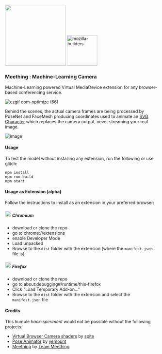 <img src="https://i.imgur.com/XS79fTC.png" width=200> <img width="100" alt="mozilla-builders" src="https://user-images.githubusercontent.com/1423657/81992335-85346480-9643-11ea-8754-8275e98e06bc.png">

### Meething : Machine-Learning Camera
Machine-Learning powered Virtual MediaDevice extension for any browser-based conferencing service.

![ezgif com-optimize (66)](https://user-images.githubusercontent.com/1423657/83061179-de958e00-a05c-11ea-844f-141f55d4e092.gif)

Behind the scenes, the actual camera frames are being processed by PoseNet and FaceMesh producing coordinates used to animate an [SVG Character](https://github.com/yemount/pose-animator) which replaces the camera output, never streaming your real image. 

![image](https://user-images.githubusercontent.com/1423657/82818656-561dbe80-9e9f-11ea-90a1-5436fdcb84e5.png)


#### Usage
To test the model without installing any extension, run the following or use glitch:
```
npm install
npm run build
npm start
```

#### Usage as Extension (alpha)
Follow the instructions to install as an extension in your preferred browser:

##### <img src="https://upload.wikimedia.org/wikipedia/commons/thumb/f/f3/Chromium_Material_Icon.png/64px-Chromium_Material_Icon.png" width=20> Chromium
* download or clone the repo
* go to chrome://extensions
* enable Developer Mode
* Load unpacked
* Browse to the `dist` folder with the extension (where the `manifest.json` file is)


##### <img src="https://upload.wikimedia.org/wikipedia/commons/thumb/a/a0/Firefox_logo%2C_2019.svg/68px-Firefox_logo%2C_2019.svg.png" width=20> Firefox 
* download or clone the repo
* go to about:debugging#/runtime/this-firefox
* Click "Load Temporary Add-on..."
* Browse to the `dist` folder with the extension and select the `manifest.json` file


#### Credits
This humble _hack-speriment_ would not be possible without the following projects:
* [Virtual Browser Camera shaders](https://github.com/spite/virtual-webcam) by [spite](https://github.com/spite)
* [Pose Animator](https://github.com/yemount/pose-animator) by [yemount](https://github.com/yemount)
* [Meething](https://us.meething.space) by [Team Meething](https://github.com/meething/meething/graphs/contributors)
